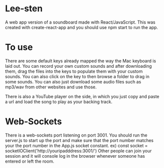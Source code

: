 # Lee-sten

A web app version of a soundboard made with React/JavaScript. This was created with create-react-app and you should use npm start to run the app.

# To use

There are some default keys already mapped the way the Mac keyboard is laid out. You can record your own custom sounds and after downloading them, drag the files into the keys to populate them with your custom sounds. You can also click on the key to then browse a folder to drag in some sounds. You can also just download some audio files such as mp3/wav from other websites and use those.

There is also a YouTube player on the side, in which you just copy and paste a url and load the song to play as your backing track.

# Web-Sockets

There is a web-sockets port listening on port 3001. You should run the server.js to start up the port and make sure that the port number matches your the port number in the App.js socket constant.
ex) const socket = socketIOClient('http://youripadddress:3001/')
Other people can join your session and it will console log in the browser whenever someone has entered or left the room.
